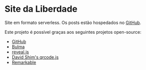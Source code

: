 # Site da Liberdade

Site em formato serverless. Os posts estão hospedados no
[GitHub](https://github.com/liberdade-organizacao/posts).

Este projeto é possível graças aos seguintes projetos open-source:

- [GitHub](https://github.com)
- [Bulma](https://bulma.io/)
- [reveal.js](https://revealjs.com)
- [David Shim's qrcode.js](https://davidshimjs.github.io/qrcodejs/)
- [Remarkable](https://github.com/jonschlinkert/remarkable)

